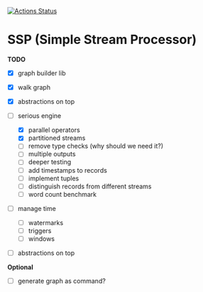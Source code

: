 [![Actions Status](https://github.com/affo/ssp/workflows/test/badge.svg)](https://github.com/affo/ssp/actions)

# SSP (Simple Stream Processor)

__TODO__

 - [x] graph builder lib
 - [x] walk graph
 - [x] abstractions on top
 - [ ] serious engine
   - [x] parallel operators
   - [x] partitioned streams
   - [ ] remove type checks (why should we need it?)
   - [ ] multiple outputs
   - [ ] deeper testing
   - [ ] add timestamps to records
   - [ ] implement tuples
   - [ ] distinguish records from different streams
   - [ ] word count benchmark
 - [ ] manage time
   - [ ] watermarks
   - [ ] triggers
   - [ ] windows
 - [ ] abstractions on top
   
 
__Optional__

 - [ ] generate graph as command?

